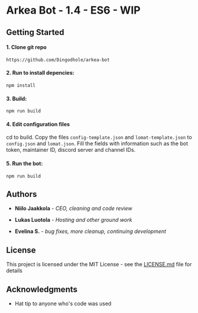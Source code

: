 # Arkea Bot - 1.4 - ES6 - WIP

## Getting Started

#### 1. Clone git repo
```
https://github.com/Dingodhole/arkea-bot
```
#### 2. Run to install depencies:

```
npm install
```

#### 3. Build:

```
npm run build
```
#### 4. Edit configuration files 
cd to build.
Copy the files `config-template.json` and `lomat-template.json` to `config.json` and `lomat.json`. Fill the fields with information such as the bot token, maintainer ID, discord server and channel IDs. 

#### 5. Run the bot:

```
npm run build
```

## Authors

* **Niilo Jaakkola** - *CEO, cleaning and code review*
* **Lukas Luotola** - *Hosting and other ground work*

* **Evelina S.** - *bug fixes, more cleanup, continuing development*

## License

This project is licensed under the MIT License - see the [LICENSE.md](LICENSE.md) file for details

## Acknowledgments

* Hat tip to anyone who's code was used
